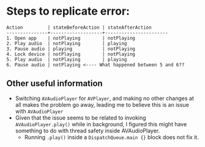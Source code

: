 # Steps to replicate error:
```
Action 	       | stateBeforeAction | stateAfterAction
---------------+-------------------+-----------------------
1. Open app    | notPlaying        | notPlaying
2. Play audio  | notPlaying	       | playing
3. Pause audio | playing	       | notPlaying
4. Lock device | notPlaying	       | notPlaying
5. Play audio  | notPlaying 	   | playing
6. Pause audio | notPlaying <---- What happened between 5 and 6??
```

## Other useful information
- Switching `AVAudioPlayer` for `AVPlayer`, and making no other changes at all makes the problem go away, leading me to believe this is an issue with `AVAudioPlayer`
- Given that the issue seems to be related to invoking `AVAudioPlayer.play()` while in background, I figured this might have something to do with thread safety inside AVAudioPlayer.
  - Running `.play()` inside a `DispatchQueue.main {}` block does not fix it.
